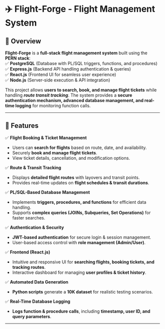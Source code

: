# ✈️ Flight-Forge - Flight Management System  

## 📌 Overview  
**Flight-Forge** is a **full-stack flight management system** built using the **PERN stack**:  
✅ **PostgreSQL** (Database with PL/SQL triggers, functions, and procedures)  
✅ **Express.js** (Backend API handling authentication & queries)  
✅ **React.js** (Frontend UI for seamless user experience)  
✅ **Node.js** (Server-side execution & API integration)  

This project allows **users to search, book, and manage flight tickets** while handling ***route transit tracking***. The system provides a **secure authentication mechanism, advanced database management, and real-time logging** for monitoring function calls.  

---

## 🚀 Features  
✅ **Flight Booking & Ticket Management**  
   - Users can **search for flights** based on route, date, and availability.  
   - Securely **book and manage flight tickets**.  
   - View ticket details, cancellation, and modification options.  

✅ **Route & Transit Tracking**  
   - Displays **detailed flight routes** with layovers and transit points.  
   - Provides real-time updates on **flight schedules & transit durations**.  

✅ **PL/SQL-Based Database Management**  
   - Implements **triggers, procedures, and functions** for efficient data handling.  
   - Supports **complex queries (JOINs, Subqueries, Set Operations)** for faster searches.  

✅ **Authentication & Security**  
   - **JWT-based authentication** for secure login & session management.  
   - User-based access control with **role management (Admin/User)**.  

✅ **Frontend (React.js)**  
   - Intuitive and responsive UI for **searching flights, booking tickets, and tracking routes**.  
   - Interactive dashboard for managing **user profiles & ticket history**.  

✅ **Automated Data Generation**  
   - **Python scripts** generate a **10K dataset** for realistic testing scenarios.  

✅ **Real-Time Database Logging**  
   - **Logs function & procedure calls**, including **timestamp, user ID, and query parameters**.  

---

